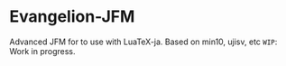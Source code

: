 # Evangelion-JFM
Advanced JFM for to use with LuaTeX-ja.
Based on min10, ujisv, etc
`WIP`: Work in progress.
